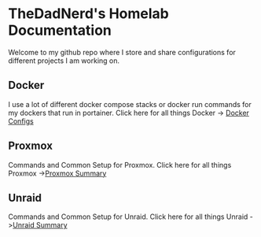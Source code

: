 # TheDadNerd's Homelab Documentation
Welcome to my github repo where I store and share configurations for different projects I am working on. 
## Docker
I use a lot of different docker compose stacks or docker run commands for my dockers that run in portainer. Click here for all things Docker -> [Docker Configs](docker/docker-summary.md)

## Proxmox
Commands and Common Setup for Proxmox. Click here for all things Proxmox ->[Proxmox Summary](proxmox/proxmox-summary.md)
## Unraid
Commands and Common Setup for Unraid. Click here for all things Unraid ->[Unraid Summary](unraid/unraid-summary.md)